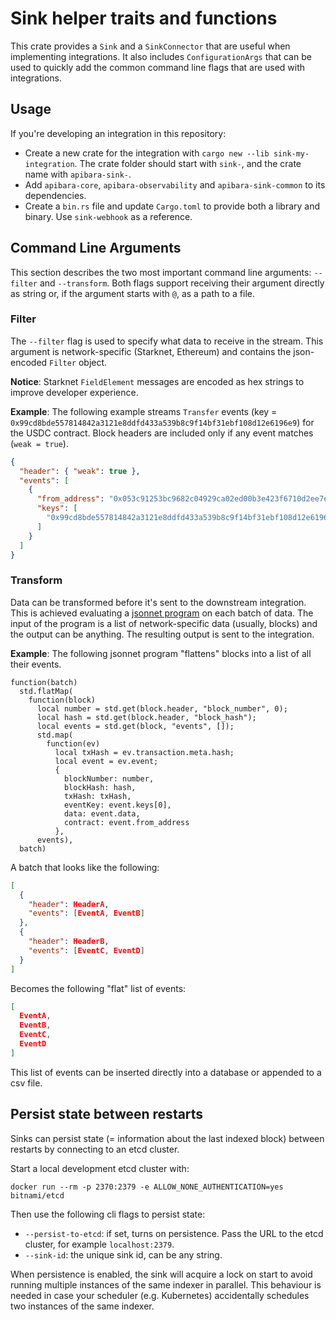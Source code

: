 # Sink helper traits and functions

This crate provides a `Sink` and a `SinkConnector` that are useful when
implementing integrations. It also includes `ConfigurationArgs` that
can be used to quickly add the common command line flags that are used with
integrations.


## Usage

If you're developing an integration in this repository:

 * Create a new crate for the integration with `cargo new --lib sink-my-integration`.
   The crate folder should start with `sink-`, and the crate name with `apibara-sink-`.
 * Add `apibara-core`, `apibara-observability` and `apibara-sink-common` to its dependencies.
 * Create a `bin.rs` file and update `Cargo.toml` to provide both a library and binary.
   Use `sink-webhook` as a reference.


## Command Line Arguments

This section describes the two most important command line arguments: `--filter` and `--transform`.
Both flags support receiving their argument directly as string or, if the
argument starts with `@`, as a path to a file.


### Filter

The `--filter` flag is used to specify what data to receive in the stream.
This argument is network-specific (Starknet, Ethereum) and contains the
json-encoded `Filter` object.

**Notice**: Starknet `FieldElement` messages are encoded as hex strings to
improve developer experience.


**Example**: The following example streams `Transfer` events (key =
`0x99cd8bde557814842a3121e8ddfd433a539b8c9f14bf31ebf108d12e6196e9`) for the
USDC contract. Block headers are included only if any event matches (`weak =
true`).

```json
{
  "header": { "weak": true },
  "events": [
    {
      "from_address": "0x053c91253bc9682c04929ca02ed00b3e423f6710d2ee7e0d5ebb06f3ecf368a8",
      "keys": [
        "0x99cd8bde557814842a3121e8ddfd433a539b8c9f14bf31ebf108d12e6196e9"
      ]
    }
  ]
}
```


### Transform

Data can be transformed before it's sent to the downstream integration. This is achieved
evaluating a [jsonnet program](https://jsonnet.org/) on each batch of data.
The input of the program is a list of network-specific data (usually, blocks) and the
output can be anything. The resulting output is sent to the integration.

**Example**: The following jsonnet program "flattens" blocks into a list of all
their events.

```jsonnet
function(batch)
  std.flatMap(
    function(block)
      local number = std.get(block.header, "block_number", 0);
      local hash = std.get(block.header, "block_hash");
      local events = std.get(block, "events", []);
      std.map(
        function(ev)
          local txHash = ev.transaction.meta.hash;
          local event = ev.event;
          {
            blockNumber: number,
            blockHash: hash,
            txHash: txHash,
            eventKey: event.keys[0],
            data: event.data,
            contract: event.from_address
          },
      events),
  batch)

```

A batch that looks like the following:

```json
[
  {
    "header": HeaderA,
    "events": [EventA, EventB]
  },
  {
    "header": HeaderB,
    "events": [EventC, EventD]
  }
]
```

Becomes the following "flat" list of events:

```json
[
  EventA,
  EventB,
  EventC,
  EventD
]
```

This list of events can be inserted directly into a database or appended to a
csv file.


## Persist state between restarts

Sinks can persist state (= information about the last indexed block) between
restarts by connecting to an etcd cluster.

Start a local development etcd cluster with:

```
docker run --rm -p 2370:2379 -e ALLOW_NONE_AUTHENTICATION=yes bitnami/etcd
```

Then use the following cli flags to persist state:

 - `--persist-to-etcd`: if set, turns on persistence. Pass the URL to the etcd
   cluster, for example `localhost:2379`.
 - `--sink-id`: the unique sink id, can be any string.

When persistence is enabled, the sink will acquire a lock on start to avoid
running multiple instances of the same indexer in parallel.
This behaviour is needed in case your scheduler (e.g. Kubernetes) accidentally
schedules two instances of the same indexer.

